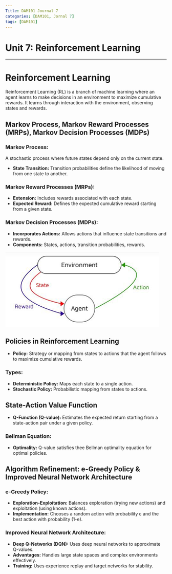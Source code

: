 ```yaml
---
Title: DAM101 Journal 7
categories: [DAM101, Jornal 7]
tags: [DAM101]
---
```


# Unit 7: Reinforcement Learning
--- 
# Reinforcement Learning

Reinforcement Learning (RL) is a branch of machine learning where an agent learns to make decisions in an environment to maximize cumulative rewards. It learns through interaction with the environment, observing states and rewards.

## Markov Process, Markov Reward Processes (MRPs), Markov Decision Processes (MDPs)

### Markov Process:

A stochastic process where future states depend only on the current state.

- **State Transition:** Transition probabilities define the likelihood of moving from one state to another.

### Markov Reward Processes (MRPs):
- **Extension:** Includes rewards associated with each state.
- **Expected Reward:** Defines the expected cumulative reward starting from a given state.

### Markov Decision Processes (MDPs):
- **Incorporates Actions:** Allows actions that influence state transitions and rewards.
- **Components:** States, actions, transition probabilities, rewards.

![mrp](/assets/img/photo_6314223003617049905_x.jpg)

## Policies in Reinforcement Learning

- **Policy:** Strategy or mapping from states to actions that the agent follows to maximize cumulative rewards.

### Types:
- **Deterministic Policy:** Maps each state to a single action.
- **Stochastic Policy:** Probabilistic mapping from states to actions.

## State-Action Value Function

- **Q-Function (Q-value):** Estimates the expected return starting from a state-action pair under a given policy.

### Bellman Equation:
- **Optimality:** Q-value satisfies thee Bellman optimality equation for optimal policies.

## Algorithm Refinement: e-Greedy Policy & Improved Neural Network Architecture

### e-Greedy Policy:
- **Exploration-Exploitation:** Balances exploration (trying new actions) and exploitation (using known actions).
- **Implementation:** Chooses a random action with probability ε and the best action with probability (1-e).

### Improved Neural Network Architecture:
- **Deep Q-Networks (DQN):** Uses deep neural networks to approximate Q-values.
- **Advantages:** Handles large state spaces and complex environments effectively.
- **Training:** Uses experience replay and target networks for stability.

